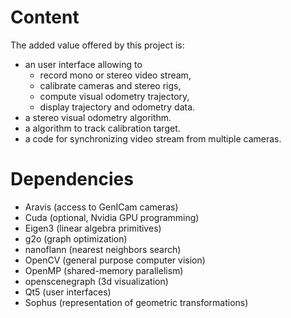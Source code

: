 
Content
=======

The added value offered by this project is:

* an user interface allowing to
  * record mono or stereo video stream,
  * calibrate cameras and stereo rigs,
  * compute visual odometry trajectory,
  * display trajectory and odometry data.
* a stereo visual odometry algorithm.
* a algorithm to track calibration target.
* a code for synchronizing video stream from multiple cameras.

Dependencies
============

* Aravis (access to GenICam cameras)
* Cuda (optional, Nvidia GPU programming)
* Eigen3 (linear algebra primitives)
* g2o (graph optimization)
* nanoflann (nearest neighbors search)
* OpenCV (general purpose computer vision)
* OpenMP (shared-memory parallelism)
* openscenegraph (3d visualization)
* Qt5 (user interfaces)
* Sophus (representation of geometric transformations)

